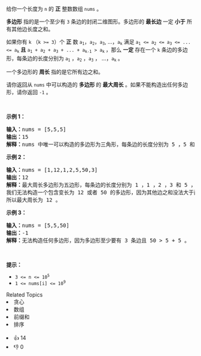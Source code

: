 <p>给你一个长度为&nbsp;<code>n</code>&nbsp;的&nbsp;<strong>正</strong>&nbsp;整数数组&nbsp;<code>nums</code>&nbsp;。</p>

<p><strong>多边形</strong>&nbsp;指的是一个至少有 <code>3</code>&nbsp;条边的封闭二维图形。多边形的 <strong>最长边</strong>&nbsp;一定 <strong>小于</strong>&nbsp;所有其他边长度之和。</p>

<p>如果你有&nbsp;<code>k</code>&nbsp;（<code>k &gt;= 3</code>）个&nbsp;<strong>正</strong>&nbsp;数&nbsp;<code>a<sub>1</sub></code>，<code>a<sub>2</sub></code>，<code>a<sub>3</sub></code>, ...，<code>a<sub>k</sub></code> 满足&nbsp;<code>a<sub>1</sub> &lt;= a<sub>2</sub> &lt;= a<sub>3</sub> &lt;= ... &lt;= a<sub>k</sub></code> <strong>且</strong> <code>a<sub>1</sub> + a<sub>2</sub> + a<sub>3</sub> + ... + a<sub>k-1</sub> &gt; a<sub>k</sub></code><sub>&nbsp;</sub>，那么 <strong>一定</strong>&nbsp;存在一个&nbsp;<code>k</code>&nbsp;条边的多边形，每条边的长度分别为&nbsp;<code>a<sub>1</sub></code>&nbsp;，<code>a<sub>2</sub></code>&nbsp;，<code>a<sub>3</sub></code>&nbsp;，&nbsp;...，<code>a<sub>k</sub></code>&nbsp;。</p>

<p>一个多边形的 <strong>周长</strong>&nbsp;指的是它所有边之和。</p>

<p>请你返回从 <code>nums</code>&nbsp;中可以构造的 <strong>多边形&nbsp;</strong>的 <strong>最大周长</strong>&nbsp;。如果不能构造出任何多边形，请你返回 <code>-1</code>&nbsp;。</p>

<p>&nbsp;</p>

<p><strong class="example">示例 1：</strong></p>

<pre>
<b>输入：</b>nums = [5,5,5]
<b>输出：</b>15
<b>解释：</b>nums 中唯一可以构造的多边形为三角形，每条边的长度分别为 5 ，5 和 5 ，周长为 5 + 5 + 5 = 15 。
</pre>

<p><strong class="example">示例 2：</strong></p>

<pre>
<b>输入：</b>nums = [1,12,1,2,5,50,3]
<b>输出：</b>12
<b>解释：</b>最大周长多边形为五边形，每条边的长度分别为 1 ，1 ，2 ，3 和 5 ，周长为 1 + 1 + 2 + 3 + 5 = 12 。
我们无法构造一个包含变长为 12 或者 50 的多边形，因为其他边之和没法大于两者中的任何一个。
所以最大周长为 12 。
</pre>

<p><strong class="example">示例 3：</strong></p>

<pre>
<b>输入：</b>nums = [5,5,50]
<b>输出：</b>-1
<b>解释：</b>无法构造任何多边形，因为多边形至少要有 3 条边且 50 &gt; 5 + 5 。
</pre>

<p>&nbsp;</p>

<p><strong>提示：</strong></p>

<ul> 
 <li><code>3 &lt;= n &lt;= 10<sup>5</sup></code></li> 
 <li><code>1 &lt;= nums[i] &lt;= 10<sup>9</sup></code></li> 
</ul>

<div><div>Related Topics</div><div><li>贪心</li><li>数组</li><li>前缀和</li><li>排序</li></div></div><br><div><li>👍 14</li><li>👎 0</li></div>